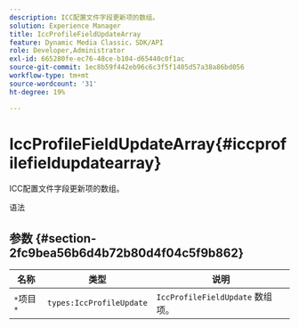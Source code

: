```yaml
---
description: ICC配置文件字段更新项的数组。
solution: Experience Manager
title: IccProfileFieldUpdateArray
feature: Dynamic Media Classic，SDK/API
role: Developer,Administrator
exl-id: 665280fe-ec76-48ce-b104-d65440c0f1ac
source-git-commit: 1ec8b59f442eb96c6c3f5f1405d57a38a86bd056
workflow-type: tm+mt
source-wordcount: '31'
ht-degree: 19%

---
```


# IccProfileFieldUpdateArray{#iccprofilefieldupdatearray}

ICC配置文件字段更新项的数组。

语法

## 参数 {#section-2fc9bea56b6d4b72b80d4f04c5f9b862}

| 名称 | 类型 | 说明 |
|---|---|---|
| `*`项目`*` | `types:IccProfileUpdate` | `IccProfileFieldUpdate` 数组项。 |
